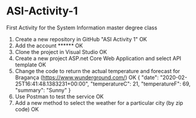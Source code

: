 # ASI-Activity-1
First Activity for the System Information master degree class

1. Create a new repository in GitHub "ASI Activity 1" OK
2. Add the account ****** OK
3. Clone the project in Visual Studio OK
4. Create a new project ASP.net Core Web Application and select API template OK
5. Change the code to return the actual temperature and forecast for Bragança (https://www.wunderground.com/) OK
{
"date": "2020-02-25T16:41:48.1383231+00:00",
"temperatureC": 21,
"temperatureF": 69,
"summary": "Sunny"
}
6. Use Postman to test the service OK
7. Add a new method to select the weather for a particular city (by zip code) OK
